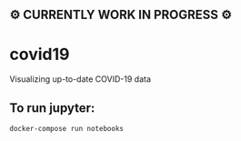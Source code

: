 ## :gear: CURRENTLY WORK IN PROGRESS :gear:  

# covid19
Visualizing up-to-date COVID-19 data

## To run jupyter:
```bash
docker-compose run notebooks
```
